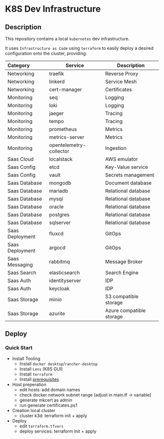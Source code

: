 # K8S Dev Infrastructure

## Description

This repository contains a local `kubernetes` dev infrastructure.

It uses `Infrastructure as Code` using `terraform` to easily deploy a desired configuration onto the cluster, providing:

| Category        | Service                 | Description              |
| :-------------- | ----------------------- | ------------------------ |
| Networking      | traefik                 | Reverse Proxy            |
| Networking      | linkerd                 | Service Mesh             |
| Networking      | cert-manager            | Certificates             |
| Monitoring      | seq                     | Logging                  |
| Monitoring      | loki                    | Logging                  |
| Monitoring      | jaeger                  | Tracing                  |
| Monitoring      | tempo                   | Tracing                  |
| Monitoring      | prometheus              | Metrics                  |
| Monitoring      | metrics-server          | Metrics                  |
| Monitoring      | opentelemetry-collector | Ingestion                |
| Saas Cloud      | localstack              | AWS emulator             |
| Saas Config     | etcd                    | Key-Value service        |
| Saas Config     | vault                   | Secrets management       |
| Saas Database   | mongodb                 | Document database        |
| Saas Database   | mariadb                 | Relational database      |
| Saas Database   | mysql                   | Relational database      |
| Saas Database   | oracle                  | Relational database      |
| Saas Database   | postgres                | Relational database      |
| Saas Database   | sqlserver               | Relational database      |
| Saas Deployment | fluxcd                  | GitOps                   |
| Saas Deployment | argocd                  | GitOps                   |
| Saas Messaging  | rabbitmq                | Message Broker           |
| Saas Search     | elasticsearch           | Search Engine            |
| Saas Auth       | identityserver          | IDP                      |
| Saas Auth       | keycloak                | IDP                      |
| Saas Storage    | minio                   | S3 compatible storage    |
| Saas Storage    | azurite                 | Azure compatible storage |

## Deploy

### Quick Start

- Install Tooling
  - Install `docker desktop`/`rancher-desktop`
  - Install `Lens` (K8S GUI)
  - Install `terraform`
  - Install [prerequisites](./docs/preparation/cli.md)
- Host preperation
  - edit hosts: add domain names
  - check docker network subnet range (adjust in main.tf -> variable)
  - generate mkcert as admin
  - run generate certificates.ps1
- Creation local cluster
  - cluster k3d: terraform init + apply
- Deploy
  - edit `terraform.tfvars`
  - deploy services: terraform init + apply
